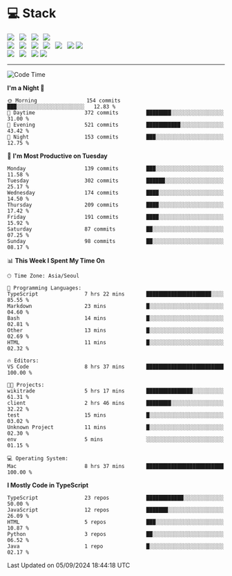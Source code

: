 <h1>💻 Stack</h1>
<div>
 <!-- badge : https://shields.io/ -->
 <!-- icon : https://simpleicons.org/?q=Get -->
 <img src="https://img.shields.io/badge/HTML5-e74c3c?style=flat-square&logo=HTML5&logoColor=white"/> &nbsp 
 <img src="https://img.shields.io/badge/CSS3-0A84FF?style=flat-square&logo=CSS3&logoColor=white"/> &nbsp 
 <img src="https://img.shields.io/badge/JavaScript-FFCD11?style=flat-square&logo=JavaScript&logoColor=white"/> &nbsp 
 <img src="https://img.shields.io/badge/TypeScript-3075C0?style=flat-square&logo=TypeScript&logoColor=white"/>
 <br/>
 <img src="https://img.shields.io/badge/Next-000000?style=flat-square&logo=nextdotjs&logoColor=white"/> &nbsp 
 <img src="https://img.shields.io/badge/React-00BCF6?style=flat-square&logo=React&logoColor=white"/> &nbsp 
 <img src="https://img.shields.io/badge/Redux-764ABC?style=flat-square&logo=Redux&logoColor=white"/> &nbsp
 <img src="https://img.shields.io/badge/Recoil-3578E5?style=flat-square&logo=recoil&logoColor=white"/> &nbsp
 <img src="https://img.shields.io/badge/React-Query-FF4154?style=flat-square&logo=reactquery&logoColor=white"/> &nbsp 
 <img src="https://img.shields.io/badge/styled%2Dcomponents-DB7093?style=flat-square&logo=styled%2Dcomponents&logoColor=white"/>
 <img src="https://img.shields.io/badge/CSS Modules-000000?style=flat-square&logo=CSS Modules&logoColor=white"/> &nbsp 
 <br/>
 <img src="https://img.shields.io/badge/Node-339933?style=flat-square&logo=Node.js&logoColor=white"/> &nbsp 
 <img src="https://img.shields.io/badge/Express-000000?style=flat-square&logo=Express&logoColor=white"/> &nbsp 
 <img src="https://img.shields.io/badge/MongoDB-47A248?style=flat-square&logo=MongoDB&logoColor=white"/>
 <img src="https://img.shields.io/badge/MariaDB-003545?style=flat-square&logo=mariadb&logoColor=white"/>
</div>

<hr>

<!--START_SECTION:waka-->
![Code Time](http://img.shields.io/badge/Code%20Time-1%2C286%20hrs%205%20mins-blue)

**I'm a Night 🦉** 

```text
🌞 Morning                154 commits         ███░░░░░░░░░░░░░░░░░░░░░░   12.83 % 
🌆 Daytime                372 commits         ████████░░░░░░░░░░░░░░░░░   31.00 % 
🌃 Evening                521 commits         ███████████░░░░░░░░░░░░░░   43.42 % 
🌙 Night                  153 commits         ███░░░░░░░░░░░░░░░░░░░░░░   12.75 % 
```
📅 **I'm Most Productive on Tuesday** 

```text
Monday                   139 commits         ███░░░░░░░░░░░░░░░░░░░░░░   11.58 % 
Tuesday                  302 commits         ██████░░░░░░░░░░░░░░░░░░░   25.17 % 
Wednesday                174 commits         ████░░░░░░░░░░░░░░░░░░░░░   14.50 % 
Thursday                 209 commits         ████░░░░░░░░░░░░░░░░░░░░░   17.42 % 
Friday                   191 commits         ████░░░░░░░░░░░░░░░░░░░░░   15.92 % 
Saturday                 87 commits          ██░░░░░░░░░░░░░░░░░░░░░░░   07.25 % 
Sunday                   98 commits          ██░░░░░░░░░░░░░░░░░░░░░░░   08.17 % 
```


📊 **This Week I Spent My Time On** 

```text
🕑︎ Time Zone: Asia/Seoul

💬 Programming Languages: 
TypeScript               7 hrs 22 mins       █████████████████████░░░░   85.55 % 
Markdown                 23 mins             █░░░░░░░░░░░░░░░░░░░░░░░░   04.60 % 
Bash                     14 mins             █░░░░░░░░░░░░░░░░░░░░░░░░   02.81 % 
Other                    13 mins             █░░░░░░░░░░░░░░░░░░░░░░░░   02.69 % 
HTML                     11 mins             █░░░░░░░░░░░░░░░░░░░░░░░░   02.32 % 

🔥 Editors: 
VS Code                  8 hrs 37 mins       █████████████████████████   100.00 % 

🐱‍💻 Projects: 
wikitrade                5 hrs 17 mins       ███████████████░░░░░░░░░░   61.31 % 
client                   2 hrs 46 mins       ████████░░░░░░░░░░░░░░░░░   32.22 % 
test                     15 mins             █░░░░░░░░░░░░░░░░░░░░░░░░   03.02 % 
Unknown Project          11 mins             █░░░░░░░░░░░░░░░░░░░░░░░░   02.30 % 
env                      5 mins              ░░░░░░░░░░░░░░░░░░░░░░░░░   01.15 % 

💻 Operating System: 
Mac                      8 hrs 37 mins       █████████████████████████   100.00 % 
```

**I Mostly Code in TypeScript** 

```text
TypeScript               23 repos            ████████████░░░░░░░░░░░░░   50.00 % 
JavaScript               12 repos            ███████░░░░░░░░░░░░░░░░░░   26.09 % 
HTML                     5 repos             ███░░░░░░░░░░░░░░░░░░░░░░   10.87 % 
Python                   3 repos             ██░░░░░░░░░░░░░░░░░░░░░░░   06.52 % 
Java                     1 repo              █░░░░░░░░░░░░░░░░░░░░░░░░   02.17 % 
```




 Last Updated on 05/09/2024 18:44:18 UTC
<!--END_SECTION:waka-->
